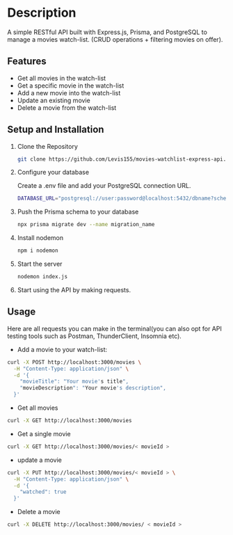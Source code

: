 # Description

A simple RESTful API built with Express.js, Prisma, and PostgreSQL to manage a movies watch-list. (CRUD operations + filtering movies on offer).

## Features 
- Get all movies in the watch-list
- Get a specific movie in the watch-list
- Add a new movie into the watch-list
- Update an existing movie
- Delete a movie from the watch-list

## Setup and Installation

1. Clone the Repository

    ```bash
    git clone https://github.com/Levis155/movies-watchlist-express-api.git
    ```

1. Configure your database

    Create a .env file and add your PostgreSQL connection URL.

    ```bash
    DATABASE_URL="postgresql://user:password@localhost:5432/dbname?schema=public"
    ```

1. Push the Prisma schema to your database

    ```bash
    npx prisma migrate dev --name migration_name
    ```
1. Install nodemon

    ```bash
    npm i nodemon
    ```

1. Start the server

    ```bash
    nodemon index.js
    ```

1. Start using the API by making requests.

## Usage

Here are all requests you can make in the terminal(you can also opt for API testing tools such as Postman, ThunderClient, Insomnia etc).

- Add a movie to your watch-list:

```bash
curl -X POST http://localhost:3000/movies \
  -H "Content-Type: application/json" \
  -d '{
    "movieTitle": "Your movie's title",
    "movieDescription": "Your movie's description",
  }'
```

- Get all movies

```bash
curl -X GET http://localhost:3000/movies
```

- Get a single movie

```bash
curl -X GET http://localhost:3000/movies/< movieId >
```

- update a movie

```bash
curl -X PUT http://localhost:3000/movies/< movieId > \
  -H "Content-Type: application/json" \
  -d '{
    "watched": true
  }'
```

- Delete a movie

```bash
curl -X DELETE http://localhost:3000/movies/ < movieId >
```